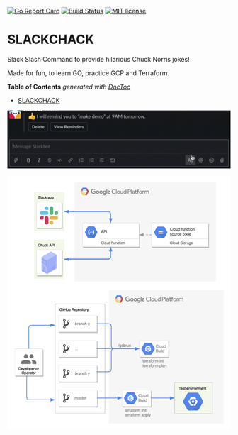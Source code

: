 [![Go Report Card](https://goreportcard.com/badge/github.com/TobKed/slackchuck)](https://goreportcard.com/report/github.com/TobKed/slackchuck)
[![Build Status](https://travis-ci.org/TobKed/slackchuck.svg?branch=master)](https://travis-ci.org/TobKed/slackchuck)
[![MIT license](https://img.shields.io/badge/license-MIT-brightgreen.svg)](https://opensource.org/licenses/MIT)

# SLACKCHACK
Slack Slash Command to provide hilarious Chuck Norris jokes!

Made for fun, to learn GO, practice GCP and Terraform.

<!-- START doctoc generated TOC please keep comment here to allow auto update -->
<!-- DON'T EDIT THIS SECTION, INSTEAD RE-RUN doctoc TO UPDATE -->
**Table of Contents**  *generated with [DocToc](https://github.com/thlorenz/doctoc)*

- [SLACKCHACK](#slackchack)

<!-- END doctoc generated TOC please keep comment here to allow auto update -->

![animation](docs/animation.gif)

![architecture](docs/architecture.png)
